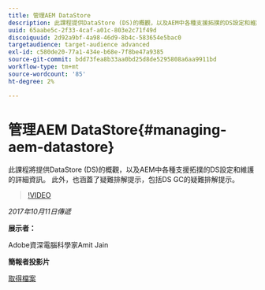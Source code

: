 ```yaml
---
title: 管理AEM DataStore
description: 此課程提供DataStore (DS)的概觀，以及AEM中各種支援拓撲的DS設定和維護的詳細資訊。 此外，也涵蓋了疑難排解提示，包括DS GC的疑難排解提示。
uuid: 65aabe5c-2f33-4caf-a01c-803e2c71f49d
discoiquuid: 2d92a9bf-4a98-46d9-8b4c-583654e5bac0
targetaudience: target-audience advanced
exl-id: c580de20-77a1-434e-b68e-7f8be47a9385
source-git-commit: bdd73fea8b33aa0bd25d8de5295808a6aa9911bd
workflow-type: tm+mt
source-wordcount: '85'
ht-degree: 2%

---
```


# 管理AEM DataStore{#managing-aem-datastore}

此課程將提供DataStore (DS)的概觀，以及AEM中各種支援拓撲的DS設定和維護的詳細資訊。 此外，也涵蓋了疑難排解提示，包括DS GC的疑難排解提示。

>[!VIDEO](https://video.tv.adobe.com/v/20422/?quality=9)

*2017年10月11日傳遞*

**展示者：**

Adobe資深電腦科學家Amit Jain

**簡報者投影片**

[取得檔案](assets/managing-aem-datastoreoct17.pdf)
<!--
[Get back to the Overview](https://helpx.adobe.com/experience-manager/kt/eseminars/gems/aem-index.html)
-->

